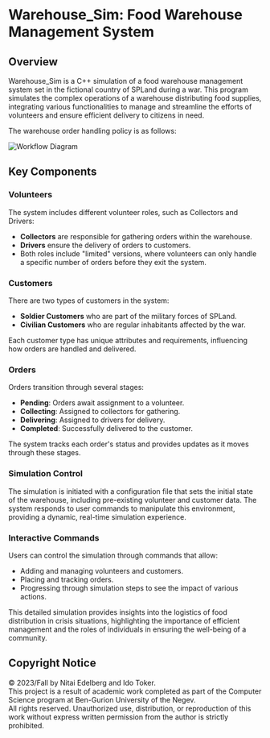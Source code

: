 # Warehouse_Sim: Food Warehouse Management System

## Overview

Warehouse_Sim is a C++ simulation of a food warehouse management system set in the fictional country of SPLand during a war. This program simulates the complex operations of a warehouse distributing food supplies, integrating various functionalities to manage and streamline the efforts of volunteers and ensure efficient delivery to citizens in need.

The warehouse order handling policy is as follows:

![Workflow Diagram](https://github.com/tokerido/Warehouse_Sim/assets/155316070/5527fdb3-4efc-4f2c-9a2f-07ab481942d0)

## Key Components

### Volunteers
The system includes different volunteer roles, such as Collectors and Drivers:
- **Collectors** are responsible for gathering orders within the warehouse.
- **Drivers** ensure the delivery of orders to customers.
- Both roles include "limited" versions, where volunteers can only handle a specific number of orders before they exit the system.

### Customers
There are two types of customers in the system:
- **Soldier Customers** who are part of the military forces of SPLand.
- **Civilian Customers** who are regular inhabitants affected by the war.

Each customer type has unique attributes and requirements, influencing how orders are handled and delivered.

### Orders
Orders transition through several stages:
- **Pending**: Orders await assignment to a volunteer.
- **Collecting**: Assigned to collectors for gathering.
- **Delivering**: Assigned to drivers for delivery.
- **Completed**: Successfully delivered to the customer.

The system tracks each order's status and provides updates as it moves through these stages.

### Simulation Control
The simulation is initiated with a configuration file that sets the initial state of the warehouse, including pre-existing volunteer and customer data. The system responds to user commands to manipulate this environment, providing a dynamic, real-time simulation experience.

### Interactive Commands
Users can control the simulation through commands that allow:
- Adding and managing volunteers and customers.
- Placing and tracking orders.
- Progressing through simulation steps to see the impact of various actions.

This detailed simulation provides insights into the logistics of food distribution in crisis situations, highlighting the importance of efficient management and the roles of individuals in ensuring the well-being of a community.

## Copyright Notice

© 2023/Fall by Nitai Edelberg and Ido Toker.  
This project is a result of academic work completed as part of the Computer Science program at Ben-Gurion University of the Negev.  
All rights reserved. Unauthorized use, distribution, or reproduction of this work without express written permission from the author is strictly prohibited.
